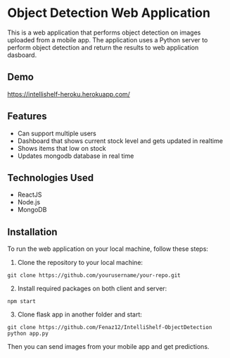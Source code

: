 # Object Detection Web Application

This is a web application that performs object detection on images uploaded from a mobile app. The application uses a Python server to perform object detection and return the results to web application dasboard.

## Demo

https://intellishelf-heroku.herokuapp.com/

## Features

- Can support multiple users
- Dashboard that shows current stock level and gets updated in realtime
- Shows items that low on stock
- Updates mongodb database in real time

## Technologies Used

- ReactJS
- Node.js
- MongoDB


## Installation

To run the web application on your local machine, follow these steps:

1. Clone the repository to your local machine:

```git clone https://github.com/yourusername/your-repo.git ```

2. Install required packages on both client and server:

```npm start```

3. Clone flask app in another folder and start:

```git clone https://github.com/Fenaz12/IntelliShelf-ObjectDetection```
```python app.py```

Then you can send images from your mobile app and get predictions.
